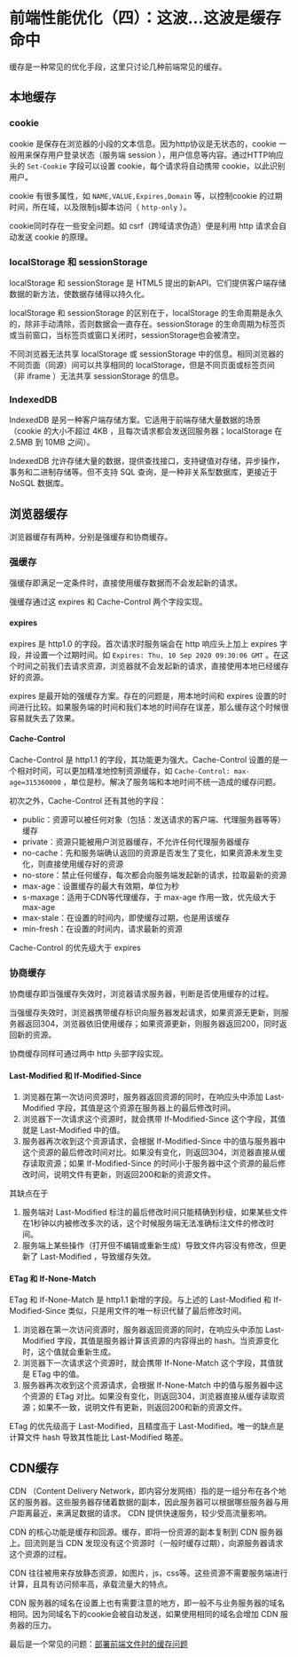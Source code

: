 # 前端性能优化（四）：这波...这波是缓存命中

缓存是一种常见的优化手段，这里只讨论几种前端常见的缓存。

## 本地缓存

### cookie

cookie 是保存在浏览器的小段的文本信息。因为http协议是无状态的，cookie 一般用来保存用户登录状态（服务端 session ），用户信息等内容。通过HTTP响应头的 `Set-Cookie` 字段可以设置 cookie，每个请求将自动携带 cookie，以此识别用户。

cookie 有很多属性，如 `NAME,VALUE,Expires,Domain` 等，以控制cookie 的过期时间，所在域，以及限制js脚本访问（ `http-only` ）。

cookie同时存在一些安全问题。如 csrf（跨域请求伪造）便是利用 http 请求会自动发送 cookie 的原理。

### localStorage 和 sessionStorage

localStorage 和 sessionStorage 是 HTML5 提出的新API。它们提供客户端存储数据的新方法，使数据存储得以持久化。

localStorage 和 sessionStorage 的区别在于，localStorage 的生命周期是永久的，除非手动清除，否则数据会一直存在。sessionStorage 的生命周期为标签页或当前窗口，当标签页或窗口关闭时，sessionStorage也会被清空。

不同浏览器无法共享 localStorage 或 sessionStorage 中的信息。相同浏览器的不同页面（同源）间可以共享相同的  localStorage，但是不同页面或标签页间（非 iframe ）无法共享 sessionStorage 的信息。

### IndexedDB

IndexedDB 是另一种客户端存储方案。它适用于前端存储大量数据的场景（cookie 的大小不超过 4KB ，且每次请求都会发送回服务器；localStorage 在 2.5MB 到 10MB 之间）。

IndexedDB 允许存储大量的数据，提供查找接口，支持键值对存储，异步操作，事务和二进制存储等。但不支持 SQL 查询，是一种非关系型数据库，更接近于 NoSQL 数据库。

## 浏览器缓存

浏览器缓存有两种，分别是强缓存和协商缓存。

### 强缓存

强缓存即满足一定条件时，直接使用缓存数据而不会发起新的请求。

强缓存通过这 expires 和 Cache-Control 两个字段实现。

#### expires

expires 是 http1.0 的字段。首次请求时服务端会在 http 响应头上加上 expires 字段，并设置一个过期时间。如 `Expires: Thu, 10 Sep 2020 09:30:06 GMT` 。在这个时间之前我们去请求资源，浏览器就不会发起新的请求，直接使⽤本地已经缓存好的资源。

expires 是最开始的强缓存方案。存在的问题是，⽤本地时间和 expires 设置的时间进⾏⽐较。如果服务端的时间和我们本地的时间存在误差，那么缓存这个时候很容易就失去了效果。

#### Cache-Control

Cache-Control 是 http1.1 的字段，其功能更为强大。Cache-Control 设置的是⼀个相对时间，可以更加精准地控制资源缓存，如 `Cache-Control: max-age=315360000` ，单位是秒。解决了服务端和本地时间不统⼀造成的缓存问题。

初次之外，Cache-Control 还有其他的字段：

* public：资源可以被任何对象（包括：发送请求的客户端、代理服务器等等）缓存
* private：资源只能被⽤户浏览器缓存，不允许任何代理服务器缓存
* no-cache：先和服务端确认返回的资源是否发⽣了变化，如果资源未发⽣变化，则直接使⽤缓存好的资源
* no-store：禁⽌任何缓存，每次都会向服务端发起新的请求，拉取最新的资源
* max-age：设置缓存的最⼤有效期，单位为秒
* s-maxage：适用于CDN等代理缓存，于 max-age 作用一致，优先级大于 max-age
* max-stale：在设置的时间内，即使缓存过期，也是用该缓存
* min-fresh：在设置的时间内，请求最新的资源

Cache-Control 的优先级大于 expires

### 协商缓存

协商缓存即当强缓存失效时，浏览器请求服务器，判断是否使用缓存的过程。

当强缓存失效时，浏览器携带缓存标识向服务器发起请求，如果资源无更新，则服务器返回304，浏览器依旧使用缓存；如果资源更新，则服务器返回200，同时返回新的资源。

协商缓存同样可通过两中 http 头部字段实现。

#### Last-Modified 和 If-Modified-Since

1. 浏览器在第一次访问资源时，服务器返回资源的同时，在响应头中添加 Last-Modified 字段，其值是这个资源在服务器上的最后修改时间。
2. 浏览器下一次请求这个资源时，就会携带 If-Modified-Since 这个字段，其值就是 Last-Modified 中的值。
3. 服务器再次收到这个资源请求，会根据 If-Modified-Since 中的值与服务器中这个资源的最后修改时间对比。如果没有变化，则返回304，浏览器直接从缓存读取资源；如果 If-Modified-Since 的时间小于服务器中这个资源的最后修改时间，说明文件有更新，则返回200和新的资源文件。

其缺点在于

1. 服务端对 Last-Modified 标注的最后修改时间只能精确到秒级，如果某些⽂件在1秒钟以内被修改多次的话，这个时候服务端⽆法准确标注⽂件的修改时间。
2. 服务端上某些操作（打开但不编辑或重新生成）导致文件内容没有修改，但更新了 Last-Modified ，导致缓存失效。

#### ETag 和 If-None-Match

ETag 和 If-None-Match 是 http1.1 新增的字段。与上述的 Last-Modified 和 If-Modified-Since 类似，只是用文件的唯一标识代替了最后修改时间。

1. 浏览器在第一次访问资源时，服务器返回资源的同时，在响应头中添加 Last-Modified 字段，其值是服务器计算该资源的内容得出的 hash。当资源变化时，这个值就会重新生成。
2. 浏览器下一次请求这个资源时，就会携带 If-None-Match 这个字段，其值就是 ETag 中的值。
3. 服务器再次收到这个资源请求，会根据 If-None-Match 中的值与服务器中这个资源的 ETag 对比。如果没有变化，则返回304，浏览器直接从缓存读取资源；如果不一致，说明文件有更新，则返回200和新的资源文件。

ETag 的优先级高于 Last-Modified，且精度高于 Last-Modified。唯一的缺点是计算文件 hash 导致其性能比 Last-Modified 略差。

## CDN缓存

CDN （Content Delivery Network，即内容分发网络）指的是一组分布在各个地区的服务器。这些服务器存储着数据的副本，因此服务器可以根据哪些服务器与用户距离最近，来满足数据的请求。 CDN 提供快速服务，较少受高流量影响。

CDN 的核心功能是缓存和回源。缓存，即将一份资源的副本复制到 CDN 服务器上。回流则是当 CDN 发现没有这个资源时（一般时缓存过期），向源服务器请求这个资源的过程。

CDN 往往被用来存放静态资源，如图片，js，css等。这些资源不需要服务端进行计算，且具有访问频率高，承载流量大的特点。

CDN 服务器的域名在设置上也有需要注意的地方，即一般不与业务服务器的域名相同。因为同域名下的cookie会被自动发送，如果使用相同的域名会增加 CDN 服务器的压力。

最后是一个常见的问题：[部署前端文件时的缓存问题](https://github.com/linJ-000/Blog/blob/master/Article/%E5%89%8D%E7%AB%AF%E6%80%A7%E8%83%BD%E4%BC%98%E5%8C%96/%E9%83%A8%E7%BD%B2%E5%89%8D%E7%AB%AF%E6%96%87%E4%BB%B6%E6%97%B6%E7%9A%84%E7%BC%93%E5%AD%98%E9%97%AE%E9%A2%98.md)